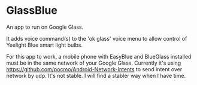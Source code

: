 GlassBlue
=========

An app to run on Google Glass.

It adds voice command(s) to the 'ok glass' voice menu to allow control of Yeelight Blue smart light bulbs.

For this app to work, a mobile phone with EasyBlue and BlueGlass installed must be in the same network of your Google Glass.
Currently it's using https://github.com/pocmo/Android-Network-Intents to send intent over network by udp. It's not stable. I will find a stabler way when I have time.
